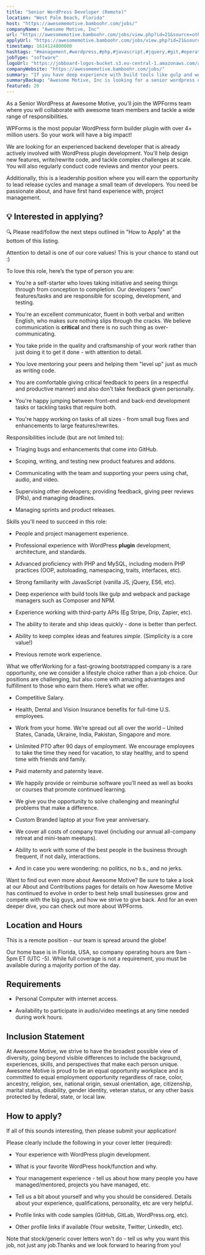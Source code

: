 ```yaml
---
title: "Senior WordPress Developer (Remote)"
location: "West Palm Beach, Florida"
host: "https://awesomemotive.bamboohr.com/jobs/"
companyName: "Awesome Motive, Inc"
url: "https://awesomemotive.bamboohr.com/jobs/view.php?id=21&source=other"
applyUrl: "https://awesomemotive.bamboohr.com/jobs/view.php?id=21&source=other"
timestamp: 1614124800000
hashtags: "#management,#wordpress,#php,#javascript,#jquery,#git,#operations,#branding,#ui/ux,#mysql"
jobType: "software"
logoUrl: "https://jobboard-logos-bucket.s3.eu-central-1.amazonaws.com/awesome-motive-inc"
companyWebsite: "https://awesomemotive.bamboohr.com/jobs/"
summary: "If you have deep experience with build tools like gulp and webpack and, Awesome Motive, Inc is looking for someone with your knowledge."
summaryBackup: "Awesome Motive, Inc is looking for a senior wordpress developer that has experience in: #management, #wordpress, #php."
featured: 20
---
```


As a Senior WordPress at Awesome Motive, you’ll join the WPForms team where you will collaborate with awesome team members and tackle a wide range of responsibilities.

WPForms is the most popular WordPress form builder plugin with over 4+ million users. So your work will have a big impact!

We are looking for an experienced backend developer that is already actively involved with WordPress plugin development. You'll help design new features, write/rewrite code, and tackle complex challenges at scale. You will also regularly conduct code reviews and mentor your peers.

Additionally, this is a leadership position where you will earn the opportunity to lead release cycles and manage a small team of developers. You need be passionate about, and have first hand experience with, project management.

## 💡 Interested in applying?

🔍 Please read/follow the next steps outlined in "How to Apply" at the bottom of this listing.

Attention to detail is one of our core values! This is your chance to stand out :)

To love this role, here’s the type of person you are:

*   You’re a self-starter who loves taking initiative and seeing things through from conception to completion. Our developers "own" features/tasks and are responsible for scoping, development, and testing.  
    
*   You're an excellent communicator, fluent in both verbal and written English, who makes sure nothing slips through the cracks. We believe communication is **critical** and there is no such thing as over-communicating.
*   You take pride in the quality and craftsmanship of your work rather than just doing it to get it done - with attention to detail.  
    
*   You love mentoring your peers and helping them "level up" just as much as writing code.
*   You are comfortable giving critical feedback to peers (in a respectful and productive manner) and also don't take feedback given personally.
*   You're happy jumping between front-end and back-end development tasks or tackling tasks that require both.
*   You're happy working on tasks of all sizes - from small bug fixes and enhancements to large features/rewrites.

Responsibilities include (but are not limited to):

*   Triaging bugs and enhancements that come into GitHub.  
    
*   Scoping, writing, and testing new product features and addons.  
    
*   Communicating with the team and supporting your peers using chat, audio, and video.
*   Supervising other developers; providing feedback, giving peer reviews (PRs), and managing deadlines.  
    
*   Managing sprints and product releases.

Skills you'll need to succeed in this role:

*   People and project management experience.
*   Professional experience with WordPress **plugin** development, architecture, and standards.
*   Advanced proficiency with PHP and MySQL, including modern PHP practices (OOP, autoloading, namespacing, traits, interfaces, etc).
*   Strong familiarity with JavasScript (vanilla JS, jQuery, ES6, etc).
*   Deep experience with build tools like gulp and webpack and package managers such as Composer and NPM.
*   Experience working with third-party APIs (Eg Stripe, Drip, Zapier, etc).  
    
*   The ability to iterate and ship ideas quickly - done is better than perfect.  
    
*   Ability to keep complex ideas and features _simple_. (Simplicity is a core value!)
*   Previous remote work experience.

What we offerWorking for a fast-growing bootstrapped company is a rare opportunity, one we consider a lifestyle choice rather than a job choice. Our positions are challenging, but also come with amazing advantages and fulfillment to those who earn them. Here’s what we offer.

*   Competitive Salary.
*   Health, Dental and Vision Insurance benefits for full-time U.S. employees.  
    
*   Work from your home. We’re spread out all over the world – United States, Canada, Ukraine, India, Pakistan, Singapore and more.
*   Unlimited PTO after 90 days of employment. We encourage employees to take the time they need for vacation, to stay healthy, and to spend time with friends and family.
*   Paid maternity and paternity leave.
*   We happily provide or reimburse software you’ll need as well as books or courses that promote continued learning.
*   We give you the opportunity to solve challenging and meaningful problems that make a difference.
*   Custom Branded laptop at your five year anniversary.
*   We cover all costs of company travel (including our annual all-company retreat and mini-team meetups).
*   Ability to work with some of the best people in the business through frequent, if not daily, interactions.
*   And in case you were wondering: no politics, no b.s., and no jerks.

Want to find out even more about Awesome Motive? Be sure to take a look at our About and Contributions pages for details on how Awesome Motive has continued to evolve in order to best help small businesses grow and compete with the big guys, and how we strive to give back. And for an even deeper dive, you can check out more about WPForms.

## Location and Hours

This is a remote position - our team is spread around the globe!

Our home base is in Florida, USA, so company operating hours are 9am - 5pm ET (UTC -5). While full coverage is not a requirement, you must be available during a majority portion of the day.

## Requirements

*   Personal Computer with internet access.  
    
*   Availability to participate in audio/video meetings at any time needed during work hours.  
    

## Inclusion Statement

At Awesome Motive, we strive to have the broadest possible view of diversity, going beyond visible differences to include the background, experiences, skills, and perspectives that make each person unique. Awesome Motive is proud to be an equal opportunity workplace and is committed to equal employment opportunity regardless of race, color, ancestry, religion, sex, national origin, sexual orientation, age, citizenship, marital status, disability, gender identity, veteran status, or any other basis protected by federal, state, or local law.

## How to apply?

If all of this sounds interesting, then please submit your application!

Please clearly include the following in your cover letter (required):

*   Your experience with WordPress plugin development.
*   What is your favorite WordPress hook/function and why.
*   Your management experience - tell us about how many people you have managed/mentored, projects you have managed, etc.  
    
*   Tell us a bit about yourself and why you should be considered. Details about your experience, qualifications, personality, etc are very helpful.
*   Profile links with code samples (GitHub, GitLab, WordPress.org, etc).
*   Other profile links if available (Your website, Twitter, LinkedIn, etc).

Note that stock/generic cover letters won't do - tell us why you want this job, not just any job.Thanks and we look forward to hearing from you!
